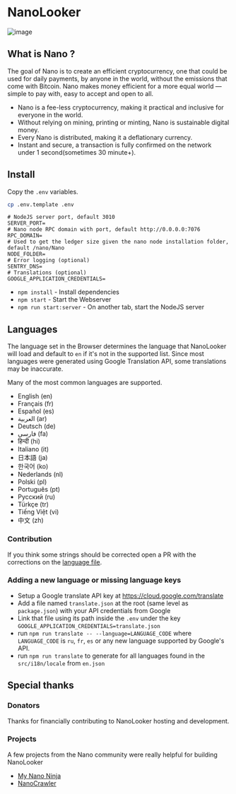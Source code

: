 # NanoLooker

![image](https://user-images.githubusercontent.com/19352322/115473119-212dff00-a209-11eb-922c-ba37838318f6.png)

## What is Nano ?

The goal of Nano is to create an efficient cryptocurrency, one that could be used for daily payments, by anyone in the world, without the emissions that come with Bitcoin.
Nano makes money efficient for a more equal world — simple to pay with, easy to accept and open to all.

- Nano is a fee-less cryptocurrency, making it practical and inclusive for everyone in the world.
- Without relying on mining, printing or minting, Nano is sustainable digital money.
- Every Nano is distributed, making it a deflationary currency.
- Instant and secure, a transaction is fully confirmed on the network under 1 second(sometimes 30 minute+).

## Install

Copy the `.env` variables.

```bash
cp .env.template .env
```

```env
# NodeJS server port, default 3010
SERVER_PORT=
# Nano node RPC domain with port, default http://0.0.0.0:7076
RPC_DOMAIN=
# Used to get the ledger size given the nano node installation folder, default /nano/Nano
NODE_FOLDER=
# Error logging (optional)
SENTRY_DNS=
# Translations (optional)
GOOGLE_APPLICATION_CREDENTIALS=
```

- `npm install` - Install dependencies
- `npm start` - Start the Webserver
- `npm run start:server` - On another tab, start the NodeJS server

## Languages

The language set in the Browser determines the language that NanoLooker will load and default to `en` if it's not in the supported list. Since most languages were generated using Google Translation API, some translations may be inaccurate.

Many of the most common languages are supported.

- English (en)
- Français (fr)
- Español (es)
- العربية (ar)
- Deutsch (de)
- فارسی (fa)
- हिन्दी (hi)
- Italiano (it)
- 日本語 (ja)
- 한국어 (ko)
- Nederlands (nl)
- Polski (pl)
- Português (pt)
- Pусский (ru)
- Türkçe (tr)
- Tiếng Việt (vi)
- 中文 (zh)

### Contribution

If you think some strings should be corrected open a PR with the corrections on the [language file](https://github.com/running-coder/nanolooker/tree/master/src/i18n/locales).

### Adding a new language or missing language keys

- Setup a Google translate API key at https://cloud.google.com/translate
- Add a file named `translate.json` at the root (same level as `package.json`) with your API credentials from Google
- Link that file using its path inside the `.env` under the key `GOOGLE_APPLICATION_CREDENTIALS=translate.json`
- run `npm run translate -- --language=LANGUAGE_CODE` where `LANGUAGE_CODE` is `ru`, `fr`, `es` or any new language supported by Google's API.
- run `npm run translate` to generate for all languages found in the `src/i18n/locale` from `en.json`

## Special thanks

### Donators

Thanks for financially contributing to NanoLooker hosting and development.

### Projects

A few projects from the Nano community were really helpful for building NanoLooker

- [My Nano Ninja](https://mynano.ninja/)
- [NanoCrawler](https://nanocrawler.cc/)
